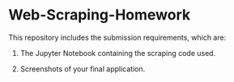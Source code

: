 # Web-Scraping-Homework

This repository includes the submission requirements, which are:

1. The Jupyter Notebook containing the scraping code used.

2. Screenshots of your final application.
